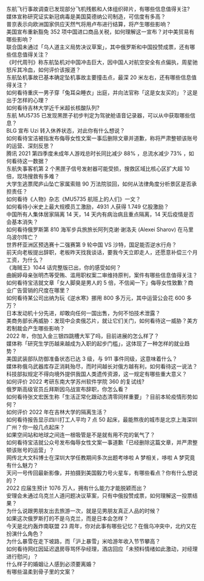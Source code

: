 东航飞行事故调查已发现部分飞机残骸和人体组织碎片，有哪些信息值得关注?  
媒体宣称研究证实新冠病毒是美国莫德纳公司制造，可信度有多高？  
普京表示向欧洲国家供应天然气将用卢布进行结算，将产生哪些影响？  
美国宣布重新豁免 352 项中国进口商品关税，如何理解这一宣布？对中美贸易有哪些影响？  
联合国未通过「乌人道主义局势决议草案」，其中俄罗斯和中国投赞成票，还有哪些信息值得关注？  
《时代周刊》称东航坠机对中国冲击巨大，因中国人对航空安全有点偏执，周星驰怒斥其冷血，如何评价该报道？  
东航坠机事故已基本确定坠机事故主要撞击点，最深 20 米左右，还有哪些信息值得关注？  
如何看待重庆一男子穿「兔耳朵睡衣」出庭，并向法官称「这是女友买的」？这是出于怎样的心理？  
如何看待吉林大学近千米超长核酸队列?  
东航 MU5735 已发现黑匣子初步判定为驾驶舱语音记录器，可以从中获取哪些信息？  
BLG 宣布 Uzi 转入休养状态，对此你有什么想说？  
如何看待宝洁被指发布侮辱女性文案一事后删除文章并道歉，称将严肃整顿该账号的运营、深刻反思？  
腾讯 2021 第四季度未成年人游戏总时长同比减少 88% ，总流水减少 73% ，如何看待这一数据？  
东航失事客机第 2 个黑匣子信号发射器可能受损，搜救区域比核心区扩大超 10 倍，现场搜救有多难？  
大学生逃票爬庐山坠亡家属索赔 90 万法院驳回，如何从法律角度分析景区是否承担责任？  
如何看待《人物》杂志《MU5735 航班上的人们》一文？  
如何看待小米史上最大规模员工激励，4931 人获得 1.749 亿股激励？  
中国所有人集体居家隔离 14 天，14 天内有病治病且重点隔离，14 天后疫情是否会基本消失？  
如何看待俄罗斯第 810 海军步兵旅旅长阿列克谢·谢洛夫 (Alexei Sharov) 在马里乌波尔阵亡？  
世界杯亚洲区预选赛十二强赛第 9 轮中国 VS 沙特，国足能否逆水行舟？  
前天向老板提出辞职，老板昨天找我谈话，要我今天立即走人，还愿意补偿三个月工资，为什么？  
《海贼王》1044 话完整版已出，你的感受如何？  
曲婉婷母亲张明杰等受贿、滥用职权案二审维持原判，案件有哪些信息值得关注？  
如何看待宝洁就文章「女人脚臭是男人的 5 倍，不信闻一下」侮辱女性致歉？商业广告营销的尺度在哪里？  
如何看待某公司出纳为玩《逆水寒》挪用 800 多万元，其中运营公会花 600 多万？  
日本发动机十分先进，却敢向任何一国出售，为何不怕技术泄露？  
美商务部长再威胁：发现中企卖俄芯片，就让它们关门，如何看待这一威胁？美方若制裁会产生哪些影响？  
2022 年，你加入金三银四跳槽大军了吗，目前进展的怎么样了？  
媒体称「研究生学历越来越成为入职的起步门槛」，这体现了一种怎样的就业趋势？  
美国武装部队防御准备状态已达 3 级，与 911 事件同级，这意味着什么？  
媒体称俄乌武器库存正消耗殆尽，而时间越长对俄方越有利，如何看待这一说法？  
科技部拟规定不得向境外提供我国人类遗传资源，这一规定有哪些重大意义？  
如何评价 2022 考研东南大学苏州软件学院 360 的复试线?  
俄罗斯高级官员丘拜斯因乌战宣布辞职，你怎么看？  
如何看待张文宏医生称「生活正常化跟动态清零同样重要」？目前本轮疫情形势如何？  
如何评价 2022 年在吉林大学的隔离生活？  
如何看待报告显示四川打工人平均 7 点 50 起床，最能熬夜的城市是北京上海深圳广州？你一般几点起床？  
如果空间站和地球之间连一根吸管是不是就有用不完的氧气了？  
如何看待宝洁就公众号发布侮辱女性文案一事道歉「已经删除这篇文章，并严肃整顿该账号的运营」？  
网传北大文科博士在深圳大学任教期间多次出题考哆啦 A 梦相关，哆啦 A 梦究竟有什么魅力？  
天问一号传回最新影像，并拍摄到美国毅力号火星车，有哪些看点？你有什么想说的？  
2022 应届生预计 1076 万人，拥有什么能力才能脱颖而出？  
安理会未通过乌克兰人道问题决议草案，只有中俄投赞成票，如何理解这一投票结果？  
为什么说跟男朋友出去旅游一次，就是见男朋友真正人品的时候？  
如果这次俄罗斯打的不是乌克兰，而是日本会怎样？  
今天是北约轰炸南联盟 23 周年，你对此事有哪些记忆？在俄乌冲突中，北约又在扮演什么角色？  
为什么暴雪在走下坡路，而「沪上暴雪」米哈游年收入节节攀高？  
如何看待网红因延迟退房辱骂怀孕经理，酒店回应「未预料情绪如此激动，对经理进行慰问」？  
什么样子的婚姻让人感到必须要离婚？  
有哪些温柔到骨子里的文案？  
